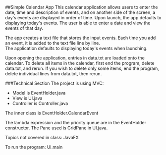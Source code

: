 ##Simple Calendar App
This calendar application allows users to enter the date, time and description of events,
and on another side of the screen, a day's events are displayed in order of
time. Upon launch, the app defaults to displaying today's events. 
The user is able to enter a date and view the events of that day. 

The app creates a text file that stores the input events. 
Each time you add an event, it is added to the text file line by line.  
The application defaults to displaying today's events when launching.

Upon opening the application, entries in data.txt are loaded onto the calendar. 
To delete all items in the calendar, first end the program, delete data.txt, and rerun.
If you wish to delete only some items, end the program, delete individual lines
from data.txt, then rerun. 

###Technical Section
The project is using MVC:
* Model is EventHolder.java
* View is UI.java
* Controller is Controller.java

The inner class is EventHolder.CalendarEvent 

The lambda expression and the priority queue are
in the EventHolder constructor.
The Pane used is GridPane in UI.java.

Topics not covered in class: JavaFX

To run the program: UI.main 

